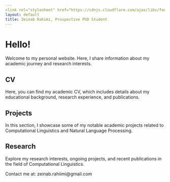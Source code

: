 ```yaml
---
<link rel="stylesheet" href="https://cdnjs.cloudflare.com/ajax/libs/font-awesome/6.0.0-beta3/css/all.min.css">
layout: default
title: Zeinab Rahimi, Prospective PhD Student
---
```


# Hello!

Welcome to my personal website. Here, I share information about my academic journey and research interests.

## CV

Here, you can find my academic CV, which includes details about my educational background, research experience, and publications.

## Projects

In this section, I showcase some of my notable academic projects related to Computational Linguistics and Natural Language Processing.

## Research

Explore my research interests, ongoing projects, and recent publications in the field of Computational Linguistics.

<!-- Social media links with Font Awesome icons -->
<div class="social-links">
    <a href="https://github.com/zeinabrahiimi" target="_blank"><i class="fab fa-github"></i></a>
    <a href="https://www.linkedin.com/in/zeinab-rahimi" target="_blank"><i class="fab fa-linkedin"></i></a>
</div>

<footer>
    <p>Contact me at: zeinab.rahiimi@gmail.com</p>
</footer>
